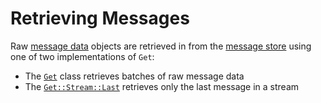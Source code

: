# Retrieving Messages

Raw [message data](/user-guide/messages-and-message-data/message-data.md) objects are retrieved in from the [message store](/user-guide/message-store) using one of two implementations of `Get`:

- The [`Get`](./batch.md) class retrieves batches of raw message data
- The [`Get::Stream::Last`](./last.md) retrieves only the last message in a stream
